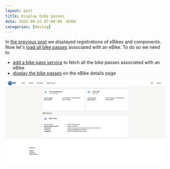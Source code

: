 ```yaml
---
layout: post
title: Display bike passes
date: 2025-09-22 07:00:00 -0200
categories: [devlog]
---
```


In [the previous post](https://open-ebike.github.io/devlog/2025/09/21/display-registration.html) we displayed registrations of eBikes and components.
Now let's [load all bike passes](https://github.com/open-ebike/open-ebike-frontend/issues/8) associated with an eBike. To do so we need to

* [add a bike pass service](https://github.com/open-ebike/open-ebike-frontend/commit/9386263e7afe0655f2c3845fc38e6448fab9a595) to fetch all the bike passes associated with an eBike
* [display the bike passes](https://github.com/open-ebike/open-ebike-frontend/commit/5dfce998ea5ce5fdb1724acc47bbda16fcca1340) on the eBike details page

![web-app-bike-passes.png](/assets/2025-09-22/web-app-bike-passes.png)